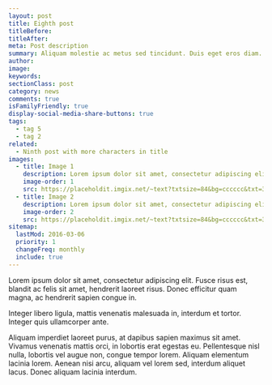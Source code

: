 ```yaml
---
layout: post
title: Eighth post
titleBefore:
titleAfter:
meta: Post description
summary: Aliquam molestie ac metus sed tincidunt. Duis eget eros diam.
author:
image:
keywords:
sectionClass: post
category: news
comments: true
isFamilyFriendly: true
display-social-media-share-buttons: true
tags:
  - tag 5
  - tag 2
related:
  - Ninth post with more characters in title
images:
  - title: Image 1
    description: Lorem ipsum dolor sit amet, consectetur adipiscing elit.
    image-order: 1
    src: https://placeholdit.imgix.net/~text?txtsize=84&bg=cccccc&txt=320x477&w=320&h=477
  - title: Image 2
    description: Lorem ipsum dolor sit amet, consectetur adipiscing elit.
    image-order: 2
    src: https://placeholdit.imgix.net/~text?txtsize=84&bg=cccccc&txt=320x477&w=320&h=477
sitemap:
  lastMod: 2016-03-06
  priority: 1
  changeFreq: monthly
  include: true
---
```


Lorem ipsum dolor sit amet, consectetur adipiscing elit. Fusce risus est, blandit ac felis sit amet, hendrerit laoreet risus. Donec efficitur quam magna, ac hendrerit sapien congue in.

Integer libero ligula, mattis venenatis malesuada in, interdum et tortor. Integer quis ullamcorper ante.

Aliquam imperdiet laoreet purus, at dapibus sapien maximus sit amet. Vivamus venenatis mattis orci, in lobortis erat egestas eu. Pellentesque nisl nulla, lobortis vel augue non, congue tempor lorem. Aliquam elementum lacinia lorem. Aenean nisi arcu, aliquam vel lorem sed, interdum aliquet lacus. Donec aliquam lacinia interdum.
